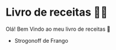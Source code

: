 # Livro de receitas :man_cook:	

Olá! Bem Vindo ao meu livro de receitas :wave:

- Strogonoff de Frango


